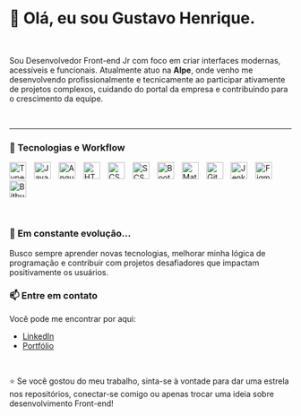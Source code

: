 # 👋 Olá, eu sou Gustavo Henrique.
<br/>

Sou Desenvolvedor Front-end Jr com foco em criar interfaces modernas, acessíveis e funcionais. Atualmente atuo na **Alpe**, onde venho me desenvolvendo profissionalmente e tecnicamente ao participar ativamente de projetos complexos, cuidando do portal da empresa e contribuindo para o crescimento da equipe.

<br/>

---

### 🧠 Tecnologias e Workflow

<p align="left">
<img src="https://cdn.jsdelivr.net/gh/devicons/devicon@latest/icons/typescript/typescript-original.svg" title="TypeScript" alt="TypeScript" width="30px" style="padding-right:10px;" />
<img src="https://cdn.jsdelivr.net/gh/devicons/devicon@latest/icons/javascript/javascript-original.svg" title="JavaScript" alt="JavaScript" width="30px" style="padding-right:10px;" />
<img src="https://cdn.jsdelivr.net/gh/devicons/devicon@latest/icons/angularjs/angularjs-original.svg" title="Angular" alt="Angular" width="30px" style="padding-right:10px;" />
<img src="https://cdn.jsdelivr.net/gh/devicons/devicon@latest/icons/html5/html5-original.svg" title="HTML5" alt="HTML" width="30px" style="padding-right:10px;" />
<img src="https://cdn.jsdelivr.net/gh/devicons/devicon@latest/icons/css3/css3-original.svg" title="CSS3" alt="CSS" width="30px" style="padding-right:10px;" />
<img src="https://cdn.jsdelivr.net/gh/devicons/devicon@latest/icons/sass/sass-original.svg" title="SCSS" alt="SCSS" width="30px" style="padding-right:10px;" />
<img src="https://cdn.jsdelivr.net/gh/devicons/devicon@latest/icons/bootstrap/bootstrap-original.svg" title="Bootstrap" alt="Bootstrap" width="30px" style="padding-right:10px;" />
<img src="https://cdn.jsdelivr.net/gh/devicons/devicon@latest/icons/materialui/materialui-original.svg" title="Material UI" alt="Material UI" width="30px" style="padding-right:10px;" />
<img src="https://cdn.jsdelivr.net/gh/devicons/devicon@latest/icons/git/git-original.svg" title="Git" alt="Git" width="30px" style="padding-right:10px;" />
<img src="https://cdn.jsdelivr.net/gh/devicons/devicon@latest/icons/jenkins/jenkins-original.svg" title="Jenkins" alt="Jenkins" width="30px" style="padding-right:10px;" />
<img src="https://cdn.jsdelivr.net/gh/devicons/devicon@latest/icons/figma/figma-original.svg" title="Figma" alt="Figma" width="30px" style="padding-right:10px;" />
<img src="https://cdn.jsdelivr.net/gh/devicons/devicon@latest/icons/bitbucket/bitbucket-original.svg" title="Bitbucket" alt="Bitbucket" width="30px" style="padding-right:10px;" />
</p>

<br/>

### 🌱 Em constante evolução...

Busco sempre aprender novas tecnologias, melhorar minha lógica de programação e contribuir com projetos desafiadores que impactam positivamente os usuários.
<br/>

### 📫 Entre em contato

Você pode me encontrar por aqui:

- [LinkedIn](https://www.linkedin.com/in/gustavo-henrique-885918199/)
- [Portfólio](https://gustavo-henrique1.github.io/portfolio-gustavo/)

<br/>

⭐ Se você gostou do meu trabalho, sinta-se à vontade para dar uma estrela nos repositórios, conectar-se comigo ou apenas trocar uma ideia sobre desenvolvimento Front-end!
